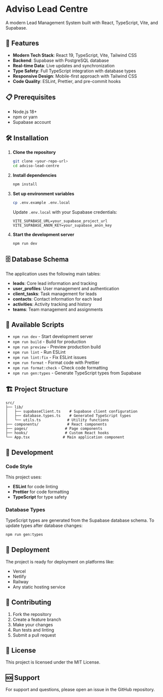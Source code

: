 # Adviso Lead Centre

A modern Lead Management System built with React, TypeScript, Vite, and Supabase.

## 🚀 Features

- **Modern Tech Stack**: React 19, TypeScript, Vite, Tailwind CSS
- **Backend**: Supabase with PostgreSQL database
- **Real-time Data**: Live updates and synchronization
- **Type Safety**: Full TypeScript integration with database types
- **Responsive Design**: Mobile-first approach with Tailwind CSS
- **Code Quality**: ESLint, Prettier, and pre-commit hooks

## 📋 Prerequisites

- Node.js 18+ 
- npm or yarn
- Supabase account

## 🛠️ Installation

1. **Clone the repository**
   ```bash
   git clone <your-repo-url>
   cd adviso-lead-centre
   ```

2. **Install dependencies**
   ```bash
   npm install
   ```

3. **Set up environment variables**
   ```bash
   cp .env.example .env.local
   ```
   
   Update `.env.local` with your Supabase credentials:
   ```env
   VITE_SUPABASE_URL=your_supabase_project_url
   VITE_SUPABASE_ANON_KEY=your_supabase_anon_key
   ```

4. **Start the development server**
   ```bash
   npm run dev
   ```

## 🗄️ Database Schema

The application uses the following main tables:

- **leads**: Core lead information and tracking
- **user_profiles**: User management and authentication
- **client_tasks**: Task management for leads
- **contacts**: Contact information for each lead
- **activities**: Activity tracking and history
- **teams**: Team management and assignments

## 📝 Available Scripts

- `npm run dev` - Start development server
- `npm run build` - Build for production
- `npm run preview` - Preview production build
- `npm run lint` - Run ESLint
- `npm run lint:fix` - Fix ESLint issues
- `npm run format` - Format code with Prettier
- `npm run format:check` - Check code formatting
- `npm run gen:types` - Generate TypeScript types from Supabase

## 🏗️ Project Structure

```
src/
├── lib/
│   ├── supabaseClient.ts    # Supabase client configuration
│   ├── database.types.ts    # Generated TypeScript types
│   └── utils.ts            # Utility functions
├── components/             # React components
├── pages/                 # Page components
├── hooks/                 # Custom React hooks
└── App.tsx               # Main application component
```

## 🔧 Development

### Code Style

This project uses:
- **ESLint** for code linting
- **Prettier** for code formatting
- **TypeScript** for type safety

### Database Types

TypeScript types are generated from the Supabase database schema. To update types after database changes:

```bash
npm run gen:types
```

## 🚀 Deployment

The project is ready for deployment on platforms like:
- Vercel
- Netlify
- Railway
- Any static hosting service

## 🤝 Contributing

1. Fork the repository
2. Create a feature branch
3. Make your changes
4. Run tests and linting
5. Submit a pull request

## 📄 License

This project is licensed under the MIT License.

## 🆘 Support

For support and questions, please open an issue in the GitHub repository.
